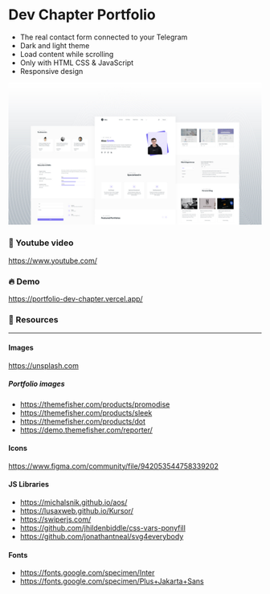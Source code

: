 # Dev Chapter Portfolio
 - The real contact form connected to your Telegram
 - Dark and light theme
 - Load content while scrolling
 - Only with HTML CSS & JavaScript
 - Responsive design


![](screenshot.jpg)


### 🚀 Youtube video
https://www.youtube.com/

### 🔥 Demo
https://portfolio-dev-chapter.vercel.app/

### 📃 Resources
<hr>

#### Images
https://unsplash.com

##### Portfolio images
- https://themefisher.com/products/promodise
- https://themefisher.com/products/sleek
- https://themefisher.com/products/dot
- https://demo.themefisher.com/reporter/

#### Icons
https://www.figma.com/community/file/942053544758339202

#### JS Libraries
- https://michalsnik.github.io/aos/
- https://lusaxweb.github.io/Kursor/
- https://swiperjs.com/
- https://github.com/jhildenbiddle/css-vars-ponyfill
- https://github.com/jonathantneal/svg4everybody
#### Fonts
- https://fonts.google.com/specimen/Inter
- https://fonts.google.com/specimen/Plus+Jakarta+Sans
